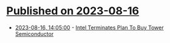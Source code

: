 # [Published on 2023-08-16](index.md)

* [2023-08-16, 14:05:00](https://slashdot.org/story/23/08/16/145211/intel-terminates-plan-to-buy-tower-semiconductor?utm_source=rss1.0mainlinkanon&utm_medium=feed) - [Intel Terminates Plan To Buy Tower Semiconductor](https://slashdot.org/story/23/08/16/145211/intel-terminates-plan-to-buy-tower-semiconductor?utm_source=rss1.0mainlinkanon&utm_medium=feed)
